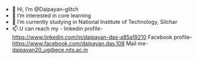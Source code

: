- 👋 Hi, I’m @Daipayan-glitch
- 👀 I’m interested in core learning
- 🌱 I’m currently studying in National Institute of Technology, Silchar
- 📫 U can reach my -
linkedin profile- https://www.linkedin.com/in/daipayan-das-a85a19210 
Facebook profile- https://www.facebook.com/daipayan.das.108
Mail me- daipayan20_ug@ece.nits.ac.in
<!---
Daipayan-glitch/Daipayan-glitch is a ✨ special ✨ repository because its `README.md` (this file) appears on your GitHub profile.
You can click the Preview link to take a look at your changes.
--->
